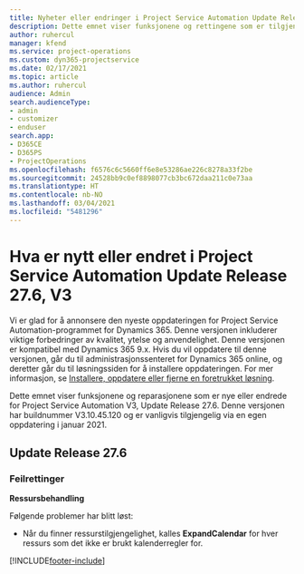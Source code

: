 ```yaml
---
title: Nyheter eller endringer i Project Service Automation Update Release 27.6, hurtigreparasjon, V3
description: Dette emnet viser funksjonene og rettingene som er tilgjengelig i Project Service Automation Update Release 27.6, hurtigreparasjon, V3.
author: ruhercul
manager: kfend
ms.service: project-operations
ms.custom: dyn365-projectservice
ms.date: 02/17/2021
ms.topic: article
ms.author: ruhercul
audience: Admin
search.audienceType:
- admin
- customizer
- enduser
search.app:
- D365CE
- D365PS
- ProjectOperations
ms.openlocfilehash: f6576c6c5660ff6e8e53286ae226c8278a33f2be
ms.sourcegitcommit: 24528bb9c0ef8898077cb3bc672daa211c0e73aa
ms.translationtype: HT
ms.contentlocale: nb-NO
ms.lasthandoff: 03/04/2021
ms.locfileid: "5481296"
---
```

# <a name="whats-new-or-changed-in-project-service-automation-update-release-276-v3"></a>Hva er nytt eller endret i Project Service Automation Update Release 27.6, V3

Vi er glad for å annonsere den nyeste oppdateringen for Project Service Automation-programmet for Dynamics 365. Denne versjonen inkluderer viktige forbedringer av kvalitet, ytelse og anvendelighet. Denne versjonen er kompatibel med Dynamics 365 9.x. Hvis du vil oppdatere til denne versjonen, går du til administrasjonssenteret for Dynamics 365 online, og deretter går du til løsningssiden for å installere oppdateringen. For mer informasjon, se [Installere, oppdatere eller fjerne en foretrukket løsning](https://docs.microsoft.com/power-platform/admin/install-remove-preferred-solution).

Dette emnet viser funksjonene og reparasjonene som er nye eller endrede for Project Service Automation V3, Update Release 27.6. Denne versjonen har buildnummer V3.10.45.120 og er vanligvis tilgjengelig via en egen oppdatering i januar 2021.

## <a name="update-release-276"></a>Update Release 27.6

### <a name="bug-fixes"></a>Feilrettinger


**Ressursbehandling**

Følgende problemer har blitt løst:

- Når du finner ressurstilgjengelighet, kalles **ExpandCalendar** for hver ressurs som det ikke er brukt kalenderregler for.


[!INCLUDE[footer-include](../includes/footer-banner.md)]
